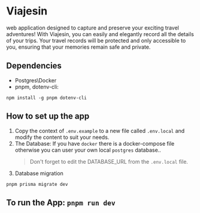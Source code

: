 # Viajesin
web application designed to capture and preserve your exciting travel adventures! With Viajesin, you can easily and elegantly record all the details of your trips. Your travel records will be protected and only accessible to you, ensuring that your memories remain safe and private.
## Dependencies

- Postgres\Docker
- pnpm, dotenv-cli:

```
npm install -g pnpm dotenv-cli
```

## How to set up the app

1. Copy the context of `.env.example` to a new file called `.env.local` and modify the content to suit your needs.
2. The Database: If you have `docker` there is a docker-compose file otherwise you can user your own local `postgres` database..
   > Don't forget to edit the DATABASE_URL from the `.env.local` file.
3. Database migration

```
pnpm prisma migrate dev
```

## To run the App: `pnpm run dev`
